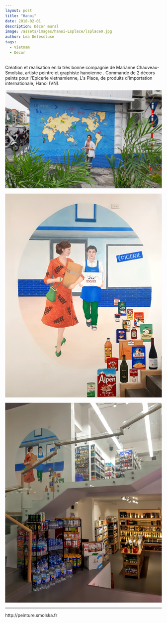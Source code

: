 ```yaml
---
layout: post
title: "Hanoi"
date: 2018-02-01
description: Décor mural
image: /assets/images/hanoi-Lsplace/lsplace0.jpg
author: Lea Delescluse
tags:
  - Vietnam
  - Decor
---
```

Création et réalisation en la très bonne compagnie de Marianne Chauveau-Smolska, artiste peintre et graphiste hanoienne .
Commande de 2 décors peints pour l'Epicerie vietnamienne, L's Place, de produits d'importation internationale, Hanoi (VN).

![Placeholder](/assets/images/hanoi-Lsplace/lsplace1.jpg)

![Placeholder](/assets/images/hanoi-Lsplace/lsplace3.jpg)

![Placeholder](/assets/images/hanoi-Lsplace/lsplace4.jpg)

<hr/>
http://peinture.smolska.fr
